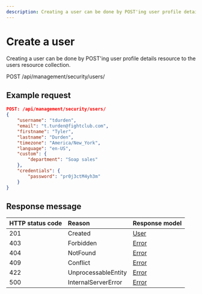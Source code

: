 ```yaml
---
description: Creating a user can be done by POST'ing user profile details resource to the users resource collection. 
---
```


# Create a user

Creating a user can be done by POST'ing user profile details resource to the users resource collection. 

<span class="label label--post">POST</span> /api/management/security/users/

## Example request

```json
POST: /api/management/security/users/
{
    "username": "tdurden",
    "email": "t.turden@fightclub.com",
    "firstname": "Tyler",
    "lastname": "Durden",
    "timezone": "America/New_York",
    "language": "en-US",
    "custom": {
        "department": "Soap sales"
    },
    "credentials": {
        "password": "pr0j3ctM4yh3m"
    }
}
```

## Response message

| HTTP status code | Reason              | Response model                   |
|:-----------------|:--------------------|:---------------------------------|
| 201              | Created             | [User](/model/user.md)           |
| 403              | Forbidden           | [Error](/key-concepts/errors.md) |
| 404              | NotFound            | [Error](/key-concepts/errors.md) |
| 409              | Conflict            | [Error](/key-concepts/errors.md) |
| 422              | UnprocessableEntity | [Error](/key-concepts/errors.md) |
| 500              | InternalServerError | [Error](/key-concepts/errors.md) |